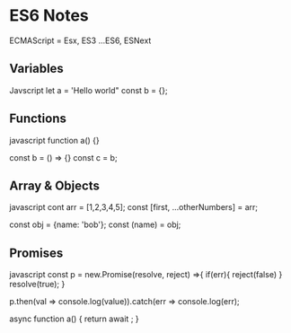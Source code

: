 # ES6 Notes
ECMAScript = Esx, ES3 ...ES6, ESNext
## Variables
Javscript
let a = 'Hello world"
const b = {};

## Functions

javascript
function a() {}

const b = () => {}
const c = b;

## Array & Objects
javascript
cont arr = [1,2,3,4,5];
const [first, ...otherNumbers] = arr;

const obj = {name: 'bob'};
const (name) = obj;

## Promises
javascript
const p = new.Promise(resolve, reject) =>{
    if(err){
        reject(false)
    }
    resolve(true);
}

p.then(val => console.log(value)).catch(err =>  console.log(err);

async function a() {
    return await ;
}


